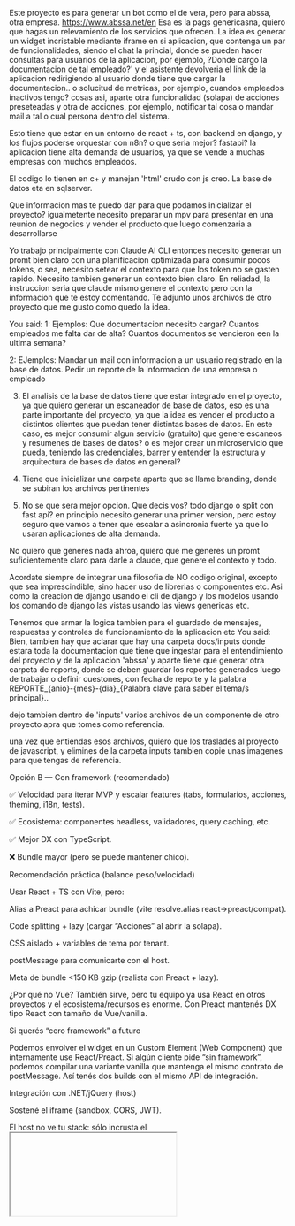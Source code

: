 Este proyecto es para generar un bot como el de vera, pero para abssa, otra empresa.
https://www.abssa.net/en
Esa es la pags genericasna, quiero que hagas un relevamiento de los servicios que ofrecen. La idea es generar un widget incristable mediante iframe en si aplicacion, que contenga un par de funcionalidades, siendo el chat la princial, donde se pueden hacer consultas para usuarios de la aplicacion, por ejemplo, ?Donde cargo la documentacion de tal empleado?' y el asistente devolveria el link de la aplicacion redirigiendo al usuario donde tiene que cargar la documentacion.. o solucitud de metricas, por ejemplo, cuandos empleados inactivos tengo? cosas asi, aparte otra funcionalidad (solapa) de acciones preseteadas y otra de acciones, por ejemplo, notificar tal cosa o mandar mail a tal o cual persona dentro del sistema.

Esto tiene que estar en un entorno de react + ts, con backend en django, y los flujos poderse orquestar con n8n? o que seria mejor? fastapi? la aplicacion tiene alta demanda de usuarios, ya que se vende a muchas empresas con muchos empleados.

El codigo lo tienen en c+ y manejan 'html' crudo con js creo. La base de datos eta en sqlserver.

Que informacion mas te puedo dar para que podamos inicializar el proyecto? igualmetente necesito preparar un mpv para presentar en una reunion de negocios y vender el producto que luego comenzaria a desarrollarse

Yo trabajo principalmente con Claude AI CLI entonces necesito generar un promt bien claro con una planificacion optimizada para consumir pocos tokens, o sea, necesito setear el contexto para que los token no se gasten rapido. Necesito tambien generar un contexto bien claro. En reliadad, la instruccion seria que claude mismo genere el contexto pero con la informacion que te estoy comentando.
Te adjunto unos archivos de otro proyecto que me gusto como quedo la idea.


You said:
1:  Ejemplos:
Que documentacion necesito cargar?
Cuantos empleados me falta dar de alta?
Cuantos documentos se vencieron een la ultima semana?

2: EJemplos:
Mandar un mail con informacion a un usuario registrado en la base de datos.
Pedir un reporte de la informacion de una empresa o empleado

3. El analisis de la base de datos tiene que estar integrado en el proyecto, ya que quiero generar un escaneador de base de datos, eso es una parte importante del proyecto, ya que la idea es vender el producto a distintos clientes que puedan tener distintas bases de datos. En este caso, es mejor consumir algun servicio (gratuito) que genere escaneos y resumenes de bases de datos? o es mejor crear un microservicio que pueda, teniendo las credenciales, barrer y entender la estructura y arquitectura de bases de datos en general?

4. Tiene que inicializar una carpeta aparte que se llame branding, donde se subiran los archivos pertinentes 
5.  No se que sera mejor opcion. Que decis vos? todo django o split con fast api? en principio necesito generar una primer version, pero estoy seguro que vamos a tener que escalar a asincronia fuerte ya que lo usaran aplicaciones de alta demanda.

No quiero que generes nada ahroa, quiero que me generes un promt suficientemente claro para darle a claude, que genere el contexto y todo.

Acordate siempre de integrar una filosofia de NO codigo original, excepto que sea imprescindible, sino hacer uso de librerias o componentes etc.
Asi como la creacion de django usando el cli de django y los modelos usando los comando de django las vistas usando las views genericas etc.

Tenemos que armar la logica tambien para el guardado de mensajes, respuestas y controles de funcionamiento de la aplicacion etc
You said:
Bien, tambien hay que aclarar que hay una carpeta docs/inputs donde estara toda la documentacion que tiene que ingestar para el entendimiento del proyecto y de la aplicacion 'abssa' y aparte tiene que generar otra carpeta de reports, donde se deben guardar los reportes generados luego de trabajar o definir cuestones, con fecha de reporte y la palabra REPORTE_{anio}-{mes}-{dia}_{Palabra clave para saber el tema/s principal}..


dejo tambien dentro de 'inputs' varios archivos de un componente de otro proyecto apra que tomes como referencia.

una vez que entiendas esos archivos, quiero que los traslades al proyecto de javascript, y elimines de la carpeta inputs
tambien copie unas imagenes para que tengas de referencia.


Opción B — Con framework (recomendado)

✅ Velocidad para iterar MVP y escalar features (tabs, formularios, acciones, theming, i18n, tests).

✅ Ecosistema: componentes headless, validadores, query caching, etc.

✅ Mejor DX con TypeScript.

❌ Bundle mayor (pero se puede mantener chico).

Recomendación práctica (balance peso/velocidad)

Usar React + TS con Vite, pero:

Alias a Preact para achicar bundle (vite resolve.alias react→preact/compat).

Code splitting + lazy (cargar “Acciones” al abrir la solapa).

CSS aislado + variables de tema por tenant.

postMessage para comunicarte con el host.

Meta de bundle <150 KB gzip (realista con Preact + lazy).

¿Por qué no Vue? También sirve, pero tu equipo ya usa React en otros proyectos y el ecosistema/recursos es enorme. Con Preact mantenés DX tipo React con tamaño de Vue/vanilla.

Si querés “cero framework” a futuro

Podemos envolver el widget en un Custom Element (Web Component) que internamente use React/Preact. Si algún cliente pide “sin framework”, podemos compilar una variante vanilla que mantenga el mismo contrato de postMessage. Así tenés dos builds con el mismo API de integración.

Integración con .NET/jQuery (host)

Sostené el iframe (sandbox, CORS, JWT).

El host no ve tu stack: sólo incrusta el <iframe> y envía/recibe mensajes.

Theming por querystring (logo/color) o postMessage:init.

Checklist técnico express

Vite + React/Preact + TS.

Tabs headless (lib existente), forms con react-hook-form/zod.

TanStack Query para cachear respuestas/métricas.

postMessage seguro (origen permitido).

Feature flags por tenant.

Telemetría básica (latencia por intent).

Si te va, lo dejo así en el prompt de Claude (que ya armamos) con la nota:

“Implementar widget en React+TS con Vite y alias a Preact para tamaño; preparar build alternativa Web Component wrapper para compatibilidad futura.”

recorda tambien usar estilos modernos, sobras (tanto obscuras como claras para dar buena profundidad) y bordes redondeados, botones modernos, e iconos intuitivos
